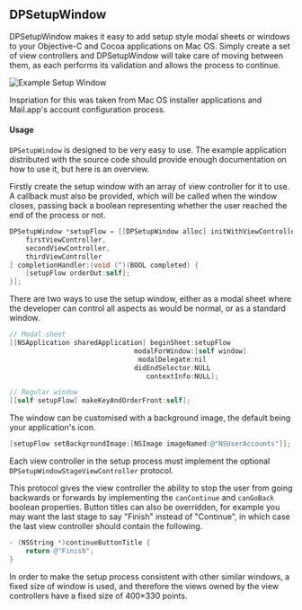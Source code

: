 ## DPSetupWindow

DPSetupWindow makes it easy to add setup style modal sheets or windows to your
Objective-C and Cocoa applications on Mac OS. Simply create a set of view
controllers and DPSetupWindow will take care of moving between them, as each
performs its validation and allows the process to continue.

![Example Setup Window](http://f.cl.ly/items/2h3j241C1p0K1O423i0o/DPSetupWindow.png)

Inspriation for this was taken from Mac OS installer applications and Mail.app's
account configuration process.

#### Usage

`DPSetupWindow` is designed to be very easy to use. The example application
distributed with the source code should provide enough documentation on how to
use it, but here is an overview.

Firstly create the setup window with an array of view controller for it to use.
A callback must also be provided, which will be called when the window closes,
passing back a boolean representing whether the user reached the end of the
process or not.

```objective-c
DPSetupWindow *setupFlow = [[DPSetupWindow alloc] initWithViewControllers: @[
	firstViewController,
	secondViewController,
	thirdViewController
] completionHandler:(void (^)(BOOL completed) {
	[setupFlow orderOut:self];
}];
```

There are two ways to use the setup window, either as a modal sheet where the
developer can control all aspects as would be normal, or as a standard window.

```objective-c
// Modal sheet
[[NSApplication sharedApplication] beginSheet:setupFlow 
                               modalForWindow:[self window]
                                modalDelegate:nil
                               didEndSelector:NULL
                                  contextInfo:NULL];

// Regular window
[[self setupFlow] makeKeyAndOrderFront:self];
```

The window can be customised with a background image, the default being your
application's icon.

```objective-c
[setupFlow setBackgroundImage:[NSImage imageNamed:@"NSUserAccounts"]];
```

Each view controller in the setup process must implement the optional
`DPSetupWindowStageViewController` protocol.

This protocol gives the view controller the ability to stop the user from going
backwards or forwards by implementing the `canContinue` and `canGoBack` boolean
properties. Button titles can also be overridden, for example you may want the
last stage to say "Finish" instead of "Continue", in which case the last view
controller should contain the following.

```objective-c
- (NSString *)continueButtonTitle {
	return @"Finish";
}
```

In order to make the setup process consistent with other similar windows, a
fixed size of window is used, and therefore the views owned by the view 
controllers have a fixed size of 400×330 points.